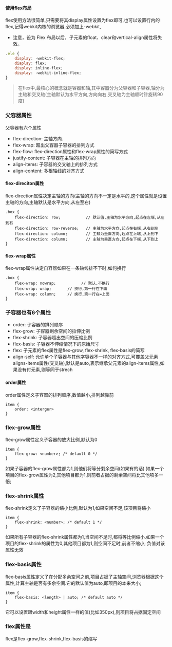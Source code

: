 #### 使用flex布局
flex使用方法很简单,只需要将其display属性设置为flex即可,也可以设置行内的flex,记得webkit内核的浏览器,必须加上-webkit,
- 注意，设为 Flex 布局以后，子元素的float、clear和vertical-align属性将失效。
```js
.ele {
    display: -webkit-flex;
    diaplay: flex;
    display: inline-flex;
    display: -webkit-inline-flex;
}
```
> 在flex中,最核心的概念就是容器和轴,其中容器分为父容器和子容器,轴分为主轴和交叉轴(主轴默认为水平方向,方向向右,交叉轴为主轴顺时针旋转90度)
### 父容器属性
父容器有六个属性
- flex-direction: 主轴方向.
- flex-wrap: 超出父容器子容器的排列方式
- flex-flow: flex-direction属性和flex-wrap属性的简写方式
- justify-content: 子容器在主轴的排列方向
- align-items: 子容器的交叉轴上的排列方式
- align-content: 多根轴线的对齐方式
#### flex-direciton属性
flex-direction属性决定主轴的方向(主轴的方向不一定是水平的,这个属性就是设置主轴的方向,主轴默认是水平方向,从左至右)
```
.box {
    flex-direction: row;           // 默认值,主轴为水平方向,起点在左端,从左到右
    flex-direction: row-reverse;   // 主轴为水平方向,起点在右端,从右到左
    flex-direction: column;        // 主轴为垂直方向,起点在上端,从上到下
    flex-direction: column;        // 主轴为垂直方向,起点在下端,从下到上
}
```
#### flex-wrap属性
flex-wrap属性决定自容器如果在一条轴线排不下时,如何换行
```
.box {
    flex-wrap: nowrap;           // 默认,不换行
    flex-wrap: wrap;       // 换行,第一行在下面
    flex-wrap: column;     // 换行,第一行在=上面
}
```
### 子容器也有6个属性
- order: 子容器的排列顺序
- flex-grow: 子容器剩余空间的拉伸比例
- flex-shrink: 子容器超出空间的压缩比例
- flex-basis: 子容器不伸缩情况下的原始尺寸
- flex: 子元素的flex属性是flex-grow, flex-shrink, flex-basis的简写
- align-self: 允许单个子容器与其他字容器不一样的对齐方式,可覆盖父元素aligns-items属性(交叉轴),默认是auto,表示继承父元素的align-items属性,如果没有付元素,则等同于strech

#### order属性
order属性定义子容器的排列顺序,数值越小,排列越靠前
```
item {
    order: <interger>
}
```
### flex-grow属性
flex-grow属性定义子容器的放大比例,默认为0
```
item {
    flex-grow: <number>; /* default 0 */
}
```
如果子容器的flex-grow属性都为1,则他们将等分剩余空间(如果有的话).如果一个项目的flex-grow属性为2,其他项目都为1,则前者占据的剩余空间将比其他项多一倍;

### flex-shrink属性
flex-shrink定义了子容器的缩小比例,默认为1,如果空间不足,该项目将缩小
```
item {
    flex-shrink: <number>; /* default 1 */
}
```
如果所有子容器的flex-shrink属性都为1,当空间不足时,都将等比例缩小.如果一个项目的flex-shrink的属性为0,其他项目都为1,则空间不足时,前者不缩小;
负值对该属性无效
### flex-basis属性
flex-basis属性定义了在分配多余空间之前,项目占据了主轴空间,浏览器根据这个属性,计算主轴是否有多余空间.它的默认值为auto,即项目的本来大小;
```
item {
    flex-basis: <length> | auto; /* default auto */
}
```
它可以设置跟width和height属性一样的值(比如350px),则项目将占据固定空间

### flex属性是
flex是flex-grow,flex-shrink,flex-basis的缩写
